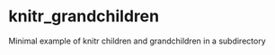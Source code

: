 knitr_grandchildren
===================

Minimal example of knitr children and grandchildren in a subdirectory
